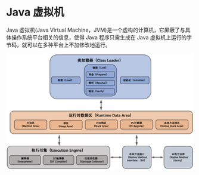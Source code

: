 # Java 虚拟机

Java 虚拟机(Java Virtual Machine，JVM)是一个虚构的计算机，它屏蔽了与具体操作系统平台相关的信息，使得 Java 程序只需生成在 Java 虚拟机上运行的字节码，就可以在多种平台上不加修改地运行。

![](../img/jvm.png)
